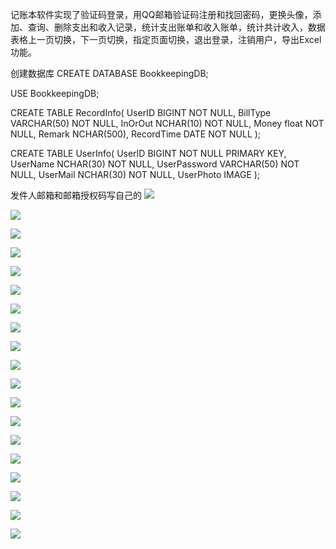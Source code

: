 记账本软件实现了验证码登录，用QQ邮箱验证码注册和找回密码，更换头像，添加、查询、删除支出和收入记录，统计支出账单和收入账单，统计共计收入，数据表格上一页切换，下一页切换，指定页面切换，退出登录，注销用户，导出Excel功能。

创建数据库
CREATE DATABASE BookkeepingDB;

USE BookkeepingDB;

CREATE TABLE RecordInfo(
    UserID BIGINT NOT NULL,
    BillType VARCHAR(50) NOT NULL,
    InOrOut NCHAR(10) NOT NULL,
    Money float NOT NULL,
    Remark NCHAR(500),
    RecordTime DATE NOT NULL
);

CREATE TABLE UserInfo(
    UserID BIGINT NOT NULL PRIMARY KEY,
    UserName NCHAR(30) NOT NULL,
    UserPassword VARCHAR(50) NOT NULL,
    UserMail NCHAR(30) NOT NULL,
    UserPhoto IMAGE
);

发件人邮箱和邮箱授权码写自己的
![](./images/16.png)

![](./images/1.png)

![](./images/2.png)

![](./images/3.png)

![](./images/3-1.png)

![](./images/3-2.png)

![](./images/3-3.png)

![](./images/4.png)

![](./images/5.png)

![](./images/6.png)

![](./images/7.png)

![](./images/8.png)

![](./images/9.png)

![](./images/10.png)

![](./images/11.png)

![](./images/12.png)

![](./images/13.png)

![](./images/14.png)

![](./images/15.png)